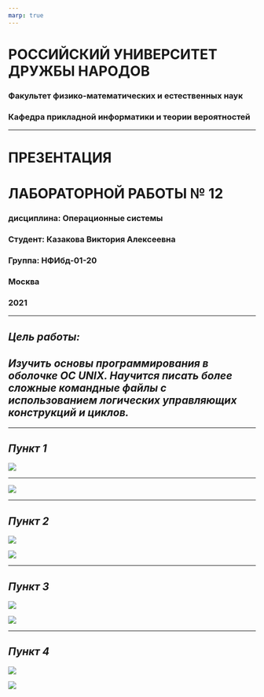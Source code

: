 ```yaml
---
marp: true
---
```

# **РОССИЙСКИЙ УНИВЕРСИТЕТ ДРУЖБЫ НАРОДОВ**

### **Факультет физико-математических и естественных наук**
### **Кафедра прикладной информатики и теории вероятностей**

---

# **ПРЕЗЕНТАЦИЯ** 
# **ЛАБОРАТОРНОЙ РАБОТЫ № 	12**
### дисциплина:	Операционные системы

### Студент: Казакова Виктория Алексеевна 
### Группа: НФИбд-01-20

###  **Москва**
### 2021

---
## ***Цель работы:*** 
## ***Изучить основы программирования в оболочке ОС UNIX. Научится писать более сложные командные файлы с использованием логических управляющих конструкций и циклов.***

---
## ***Пункт 1***

![](https://sun9-73.userapi.com/impg/LsEdjultXMKryLRPBkzUWLnFzEl9yFdBh2RkWQ/bosk24gYLGw.jpg?size=661x174&quality=96&sign=1db8197ff78d0c784a1fee0c89c31380&type=album)

---

![](https://sun9-61.userapi.com/impg/x4ZWwuiO6u3J5jVBqQ956gr6ffT5_a_K51XrSQ/N6P4Y9EgFtc.jpg?size=666x700&quality=96&sign=17f0c1b74d0b47a263ab768923963bef&type=album)

---
## ***Пункт 2***

![](https://sun9-3.userapi.com/impg/0hnDxFKrB6tKNsXH6JMIj9TODPX7CGK-v0Qn4w/jXsJ8JHUaxo.jpg?size=657x313&quality=96&sign=29a7aa38559822820314415472e84dbc&type=album)

![](https://sun9-13.userapi.com/impg/VW9zHPku0NznilbPSas2GxxSUJCQ5wuDl3M-Mw/qNaaT3GrqtA.jpg?size=684x282&quality=96&sign=acbea0d58f7ce38355ea27b9d5ca48fc&type=album)

---
## ***Пункт 3***

![](https://sun9-14.userapi.com/impg/_ymnT1g5wDuEFIjyaFDUqgqL5VPfLUNpV5rWvQ/CTbWIxotL8k.jpg?size=573x370&quality=96&sign=5100b3a3ab569fb44bbf4780d2f22cdb&type=album)

![](https://sun9-47.userapi.com/impg/E2TJ6sAbHnJKL0NBh4MN395-QjwIg60NXzyEjg/zpuTI4ysjbU.jpg?size=649x169&quality=96&sign=e40a5fbbedad78759cfc2eb36fefa0d3&type=album)

---
## ***Пункт 4***

![](https://sun9-21.userapi.com/impg/wn0wrpT92BeMNumKkoqJ50kRjt2_Ft0eHanBHw/3Z2VLi6HZy4.jpg?size=660x172&quality=96&sign=93033fa4230d5adfc7576efecc3fc9a8&type=album)

![](https://sun9-58.userapi.com/impg/X7lMUvzvhzm4yJ978xgCRcQbmf0hwxUInRqDZg/TDpAqjoeTEY.jpg?size=823x322&quality=96&sign=282292eefa8d948a26a90f15e56ca680&type=album)